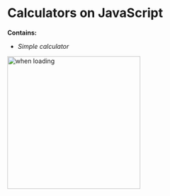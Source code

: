 # Calculators on JavaScript
**Contains:**
- *Simple calculator*
<img src="Simple_calculator\demonstration\Simple_calculator.gif" title="when loading" height="300px"/>
